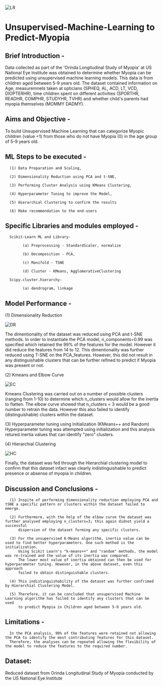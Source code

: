 ![LR](https://github.com/fbrowther/Unsupervised-Machine-Learning---Predicting-Myopia/blob/main/Images/d076583b-ecf3-478c-b97e-adcd080985da.jpeg)

# Unsupervised-Machine-Learning to Predict-Myopia

## Brief Introduction - 
Data collected as part of the 'Orinda Longitudinal Study of Myopia' at US National Eye Institute was obtained to determine whether Myopia can be predicted using unsupervised machine learning models. This data is from children aged between 5-9 years old. 
The dataset contained information on Age, measuremnets taken at opticians (SPHEQ,	AL,	ACD,	LT,	VCD, DIOPTERHR), time children spent on different activities (SPORTHR,	READHR,	COMPHR,	STUDYHR,	TVHR) and whether child's parents had myopia themselves (MOMMY	DADMY).	

## Aims and Objective -
To build Unsupervised Machine Learning that can categorize Myopic children (value =1) from those who do not have Myopia (0) in the age group of 5-9 years old.

## ML Steps to be executed -
      (1) Data Preparation and Scaling,
      
      (2) Dimensionality Reduction using PCA and t-SNE,
      
      (3) Performing Cluster Analysis using KMeans Clustering,
      
      (4) Hyperparameter Tuning to improve the Model,
      
      (5) Hierarchial Clustering to confirm the results
      
      (6) Make recommendation to the end-users
      
## Specific Libraries and modules employed -
      
      Scikit-Learn ML and Library-
      
            (a) Preprocessing - StandardScaler, normalize
  
            (b) Decomposition - PCA, 
  
            (c) Manifold - TSNE
  
            (d) Cluster - KMeans, AgglomerativeClustering
  
      Scipy.cluster.hierarchy-
      
            (a) dendrogram, linkage
            
## Model Performance -

(1) Dimensionality Reduction

![DR](https://github.com/fbrowther/Unsupervised-Machine-Learning---Predicting-Myopia/blob/main/Images/tSNE.png)

The dimentionality of the dataset was reduced using PCA and t-SNE methods. In order to instantiate the PCA model, n_components=0.99 was specified which retained the 99% of the features for the model. However it did reduce the features from 14 to 12. This dimentionality was further reduced using T-SNE on the PCA_features. However, this did not result in any distinguishable clusters that can be further refined to predict if Myopia was present or not.

(2) Kmeans and Elbow Curve 

![EC](https://github.com/fbrowther/Unsupervised-Machine-Learning---Predicting-Myopia/blob/main/Images/Elbow.png)

Kmeans Clustering was carried out on a number of possible clusters (ranging from 1-10) to determine which n_clusters would allow for the inertia to flatten. The elbow curve showed that n_clusters = 3 would be a good number to retrain the data. However this also failed to identify (distinguishable) clusters within the dataset.

(3) Hyperparameter tuning using Initialization (KMeans++ and Random)
Hyperparameter tuning was attempted using initialization and this analysis retured inertia values that can identify "zero" clusters.

(4) Hierarchial Clustering 

![HC](https://github.com/fbrowther/Unsupervised-Machine-Learning---Predicting-Myopia/blob/main/Images/HClustering.png)

Finally, the dataset was fed through the Hierarchial clustering model to confirm that this dataset infact was clearly indistinguishable to predict presence or absense of myopia in children.


## Discussion and Conclusions -

      (1) Inspite of performing dimensionality reduction employing PCA and tSNE a specific pattern or clusters within the dataset failed to emerge. 

      (2) Furthermore, with the help of the elbow curve the dataset was further analysed employing n_clusters=3; this again didnot yield a successful 
          dispersion of the dataset forming any specific clusters. 

      (3) For the unsupervised K-Means algorithm, inertia value can be used to find better hyperparameters. One such method is the initialization.
          Using Scikit Learn's "k-means++" and "random" methods, the model was re-trained and the value of its inertia was compared. 
          The lower most value of inertia obtained can then be used for hyperparameter tuning. However, in the above dataset, even this approach 
          failed to obtain distinguishable clusters. 

      (4) This indistinguishability of the dataset was further confrimed by Hierarchial Clustering Model.

      (5) Therefore, it can be concluded that unsupervised Machine Learning algorithm has failed to identify any clusters that can be used 
          to predict Myopia in Children aged between 5-9 years old.

## Limitations - 

      In the PCA analysis, 99% of the features were retained not allowing the PCA to identify the most contributing features for this dataset. 
      Therefore, the analyses can be repeated allowing the flexibility of the model to reduce the features to the required number.
          

## Dataset: 
Reduced dataset from Orinda Longitudinal Study of Myopia conducted by the US National Eye Institute

